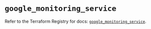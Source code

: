 # `google_monitoring_service`

Refer to the Terraform Registry for docs: [`google_monitoring_service`](https://registry.terraform.io/providers/hashicorp/google/6.19.0/docs/resources/monitoring_service).
